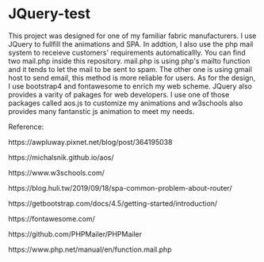 # JQuery-test
This project was designed for one of my familiar fabric manufacturers. I use JQuery to fullfill the animations and SPA. In addtion, I also use the php mail system to receieve customers' requirements automaticallly. You can find two mail.php inside this repository. mail.php is using php's mailto function and it tends to let the mail to be sent to spam. The other one is using gmail host to send email, this method is more reliable for users. As for the design, I use bootstrap4 and fontawesome to enrich my web scheme. JQuery also provides a varity of pakages for web developers. I use one of those packages called aos.js to customize my animations and w3schools also provides many fantanstic js animation to meet my needs.

<p>Reference:</P>
<p>https://awpluway.pixnet.net/blog/post/364195038</P>
<p>https://michalsnik.github.io/aos/</p>
<p>https://www.w3schools.com/</p>
<p>https://blog.huli.tw/2019/09/18/spa-common-problem-about-router/</P>
<p>https://getbootstrap.com/docs/4.5/getting-started/introduction/</P>
<p>https://fontawesome.com/</P>
<p>https://github.com/PHPMailer/PHPMailer</P>
<p>https://www.php.net/manual/en/function.mail.php</P>
